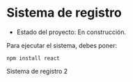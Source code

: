 <h1>Sistema de registro</h1>

 - Estado del proyecto: En construcción.

Para ejecutar el sistema, debes poner:

```npm install react```

Sistema de registro 2
